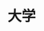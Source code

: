 ---
title: 大学
description: 大学
kana: だいがく
pronunciation: daigaku
# tone: 中高型（なかがた）
type: 名词
pubDate: 2024-06-23 00:00:01
---